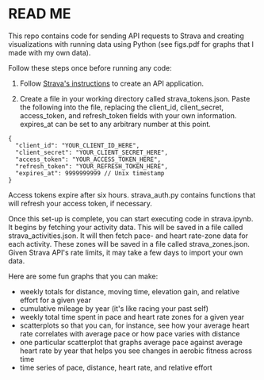 # READ ME

This repo contains code for sending API requests to Strava and creating  visualizations with running data using Python (see figs.pdf for graphs that I made with my own data).

Follow these steps once before running any code:

1. Follow [Strava's instructions](https://developers.strava.com/docs/getting-started/#account) to create an API application.

2. Create a file in your working directory called strava_tokens.json.  Paste the following into the file, replacing the client_id, client_secret, access_token, and refresh_token fields with your own information.  expires_at can be set to any arbitrary number at this point.

```
{
  "client_id": "YOUR_CLIENT_ID_HERE",
  "client_secret": "YOUR_CLIENT_SECRET_HERE",
  "access_token": "YOUR_ACCESS_TOKEN_HERE",
  "refresh_token": "YOUR_REFRESH_TOKEN_HERE",
  "expires_at": 9999999999 // Unix timestamp
}
``` 

Access tokens expire after six hours.  strava_auth.py contains functions that will refresh your access token, if necessary.

Once this set-up is complete, you can start executing code in strava.ipynb.  It begins by fetching your activity data.  This will be saved in a file called strava_activities.json. It will then fetch pace- and heart rate-zone data for each activity.  These zones will be saved in a file called strava_zones.json.  Given Strava API's rate limits, it may take a few days to import your own data.

Here are some fun graphs that you can make:

- weekly totals for distance, moving time, elevation gain, and relative effort for a given year
- cumulative mileage by year (it's like racing your past self)
- weekly total time spent in pace and heart rate zones for a given year
- scatterplots so that you can, for instance, see how your average heart rate correlates with average pace or how pace varies with distance
- one particular scatterplot that graphs average pace against average heart rate by year that helps you see changes in aerobic fitness across time
- time series of pace, distance, heart rate, and relative effort